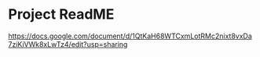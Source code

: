 # Project ReadME
https://docs.google.com/document/d/1QtKaH68WTCxmLotRMc2nixt8vxDa7ziKiVWk8xLwTz4/edit?usp=sharing

